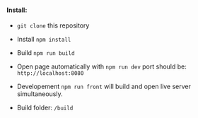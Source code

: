 #### Install:

 - `git clone` this repository
 - Install `npm install`
 - Build `npm run build`
 - Open page automatically with `npm run dev` port should be:  `http://localhost:8080`

- Developement `npm run front` will build and open live server simultaneously.

- Build folder: `/build`
 